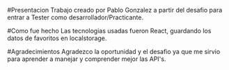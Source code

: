 #Presentacion
Trabajo creado por Pablo Gonzalez a partir del desafio para entrar a Tester como desarrollador/Practicante.

#Como fue hecho
Las tecnologias usadas fueron React, guardando los datos de favoritos en localstorage.

#Agradecimientos
Agradezco la oportunidad y el desafio ya que me sirvio para aprender a manejar y comprender mejor las API's.
